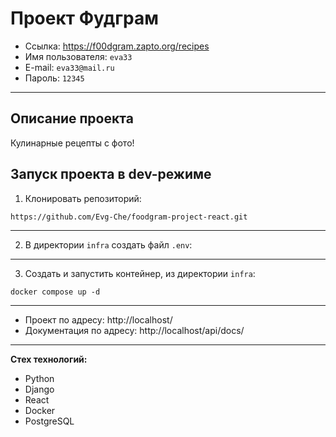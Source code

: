 # Проект Фудграм

* Ссылка: https://f00dgram.zapto.org/recipes
* Имя пользователя: `eva33`
* E-mail: `eva33@mail.ru`
* Пароль: `12345`

---

## Описание проекта

Кулинарные рецепты с фото!

## Запуск проекта в dev-режиме

1. Клонировать репозиторий:

```
https://github.com/Evg-Che/foodgram-project-react.git
```

---

2. В директории `infra` создать файл `.env`:

---

3. Создать и запустить контейнер, из директории `infra`:

```
docker compose up -d
```

---

* Проект по адресу: http://localhost/
* Документация по адресу: http://localhost/api/docs/

---

**Стех технологий:**

* Python
* Django
* React
* Docker
* PostgreSQL
